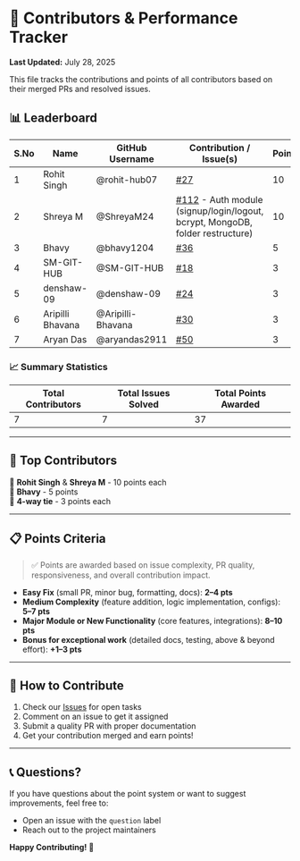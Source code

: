# 👥 Contributors & Performance Tracker

**Last Updated:** July 28, 2025

This file tracks the contributions and points of all contributors based on their merged PRs and resolved issues.

## 📊 Leaderboard

| S.No | Name              | GitHub Username     | Contribution / Issue(s)                                          | Points | Status |
|------|-------------------|---------------------|------------------------------------------------------------------|--------|--------|
| 1    | Rohit Singh       | @rohit-hub07        | [#27](https://github.com/yourusername/yourrepo/issues/27)       | 10     | ✅     |
| 2    | Shreya M          | @ShreyaM24          | [#112](https://github.com/yourusername/yourrepo/issues/112) - Auth module (signup/login/logout, bcrypt, MongoDB, folder restructure) | 10     | ✅     |
| 3    | Bhavy             | @bhavy1204          | [#36](https://github.com/yourusername/yourrepo/issues/36)       | 5      | ✅     |
| 4    | SM-GIT-HUB        | @SM-GIT-HUB         | [#18](https://github.com/yourusername/yourrepo/issues/18)       | 3      | ✅     |
| 5    | denshaw-09        | @denshaw-09         | [#24](https://github.com/yourusername/yourrepo/issues/24)       | 3      | ✅     |
| 6    | Aripilli Bhavana  | @Aripilli-Bhavana   | [#30](https://github.com/yourusername/yourrepo/issues/30)       | 3      | ✅     |
| 7    | Aryan Das         | @aryandas2911       | [#50](https://github.com/yourusername/yourrepo/issues/50)       | 3      | ✅     |

### 📈 Summary Statistics
| **Total Contributors** | **Total Issues Solved** | **Total Points Awarded** |
|------------------------|-------------------------|--------------------------|
| 7                      | 7                       | 37                       |

---

## 🏅 Top Contributors
🥇 **Rohit Singh** & **Shreya M** - 10 points each  
🥈 **Bhavy** - 5 points  
🥉 **4-way tie** - 3 points each  

---

## 📋 Points Criteria

> ✅ Points are awarded based on issue complexity, PR quality, responsiveness, and overall contribution impact.

- **Easy Fix** (small PR, minor bug, formatting, docs): **2–4 pts**  
- **Medium Complexity** (feature addition, logic implementation, configs): **5–7 pts**  
- **Major Module or New Functionality** (core features, integrations): **8–10 pts**  
- **Bonus for exceptional work** (detailed docs, testing, above & beyond effort): **+1–3 pts**

---

## 🎯 How to Contribute

1. Check our [Issues](https://github.com/yourusername/yourrepo/issues) for open tasks
2. Comment on an issue to get it assigned
3. Submit a quality PR with proper documentation
4. Get your contribution merged and earn points!

---

## 📞 Questions?

If you have questions about the point system or want to suggest improvements, feel free to:
- Open an issue with the `question` label
- Reach out to the project maintainers

**Happy Contributing! 🚀**
